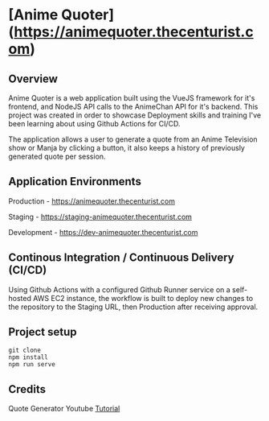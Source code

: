 # [Anime Quoter] (https://animequoter.thecenturist.com)

## Overview
Anime Quoter is a web application built using the VueJS framework for it's frontend, and NodeJS API calls to the AnimeChan API for it's backend. This project was created in order to showcase Deployment skills and training I've been learning about using Github Actions for CI/CD.

The application allows a user to generate a quote from an Anime Television show or Manja by clicking a button, it also keeps a history of previously generated quote per session.

## Application Environments
Production - https://animequoter.thecenturist.com

Staging - https://staging-animequoter.thecenturist.com

Development - https://dev-animequoter.thecenturist.com

## Continous Integration / Continuous Delivery (CI/CD)
Using Github Actions with a configured Github Runner service on a self-hosted AWS EC2 instance, the workflow is built to deploy new changes to the repository to the Staging URL, then Production after receiving approval.

## Project setup
```
git clone
npm install
npm run serve
```

## Credits
Quote Generator Youtube [Tutorial](https://www.youtube.com/watch?v=QfgxPiaUrms)
